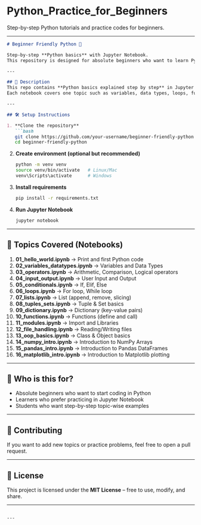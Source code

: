 # Python_Practice_for_Beginners
Step-by-step Python tutorials and practice codes for beginners.

---

````markdown
# Beginner Friendly Python 🐍

Step-by-step **Python basics** with Jupyter Notebook.  
This repository is designed for absolute beginners who want to learn Python by practicing small examples.

---

## 📖 Description
This repo contains **Python basics explained step by step** in Jupyter Notebooks.  
Each notebook covers one topic such as variables, data types, loops, functions, etc.

---

## 🛠️ Setup Instructions

1. **Clone the repository**
   ```bash
   git clone https://github.com/your-username/beginner-friendly-python.git
   cd beginner-friendly-python
````

2. **Create environment (optional but recommended)**

   ```bash
   python -m venv venv
   source venv/bin/activate   # Linux/Mac
   venv\Scripts\activate      # Windows
   ```

3. **Install requirements**

   ```bash
   pip install -r requirements.txt
   ```

4. **Run Jupyter Notebook**

   ```bash
   jupyter notebook
   ```

---

## 📂 Topics Covered (Notebooks)

1. **01\_hello\_world.ipynb** → Print and first Python code
2. **02\_variables\_datatypes.ipynb** → Variables and Data Types
3. **03\_operators.ipynb** → Arithmetic, Comparison, Logical operators
4. **04\_input\_output.ipynb** → User Input and Output
5. **05\_conditionals.ipynb** → If, Elif, Else
6. **06\_loops.ipynb** → For loop, While loop
7. **07\_lists.ipynb** → List (append, remove, slicing)
8. **08\_tuples\_sets.ipynb** → Tuple & Set basics
9. **09\_dictionary.ipynb** → Dictionary (key-value pairs)
10. **10\_functions.ipynb** → Functions (define and call)
11. **11\_modules.ipynb** → Import and Libraries
12. **12\_file\_handling.ipynb** → Reading/Writing files
13. **13\_oop\_basics.ipynb** → Class & Object basics
14. **14\_numpy\_intro.ipynb** → Introduction to NumPy Arrays
15. **15\_pandas\_intro.ipynb** → Introduction to Pandas DataFrames
16. **16\_matplotlib\_intro.ipynb** → Introduction to Matplotlib plotting

---

## 🎯 Who is this for?

* Absolute beginners who want to start coding in Python
* Learners who prefer practicing in Jupyter Notebook
* Students who want step-by-step topic-wise examples

---

## 🤝 Contributing

If you want to add new topics or practice problems, feel free to open a pull request.

---

## 📜 License

This project is licensed under the **MIT License** – free to use, modify, and share.

---

```

---


